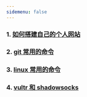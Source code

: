 ```yaml
---
sidemenu: false
---
```


### 1. [如何搭建自己的个人网站](/article/how-to-build-a-website)

### 2. [git 常用的命令](/article/git)

### 3. [linux 常用的命令](/article/linux-cmd)

### 4. [vultr 和 shadowsocks](/article/vultr&shadowsocks)
